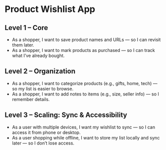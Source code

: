 # Product Wishlist App

## Level 1 – Core
- As a shopper, I want to save product names and URLs — so I can revisit them later.
- As a shopper, I want to mark products as purchased — so I can track what I’ve already bought.

## Level 2 – Organization
- As a shopper, I want to categorize products (e.g., gifts, home, tech) — so my list is easier to browse.
- As a shopper, I want to add notes to items (e.g., size, seller info) — so I remember details.

## Level 3 – Scaling: Sync & Accessibility
- As a user with multiple devices, I want my wishlist to sync — so I can access it from phone or desktop.
- As a user shopping while offline, I want to store my list locally and sync later — so I don’t lose access.
